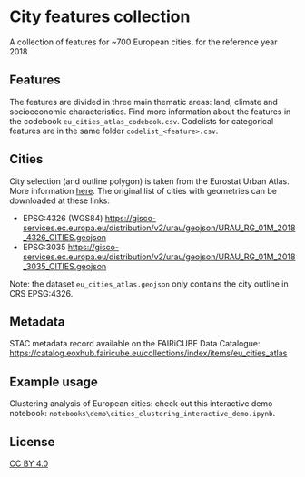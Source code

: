 # City features collection

A collection of features for ~700 European cities, for the reference year 2018.

## Features

The features are divided in three main thematic areas: land, climate and socioeconomic characteristics. Find more information about the features in the codebook `eu_cities_atlas_codebook.csv`.
Codelists for categorical features are in the same folder `codelist_<feature>.csv`.

## Cities

City selection (and outline polygon) is taken from the Eurostat Urban Atlas. More information [here](https://ec.europa.eu/eurostat/web/gisco/geodata/reference-data/administrative-units-statistical-units/urban-audit). The original list of cities with geometries can be downloaded at these links:

- EPSG:4326 (WGS84) <https://gisco-services.ec.europa.eu/distribution/v2/urau/geojson/URAU_RG_01M_2018_4326_CITIES.geojson>
- EPSG:3035 <https://gisco-services.ec.europa.eu/distribution/v2/urau/geojson/URAU_RG_01M_2018_3035_CITIES.geojson>

Note: the dataset `eu_cities_atlas.geojson` only contains the city outline in CRS EPSG:4326.

## Metadata

STAC metadata record available on the FAIRiCUBE Data Catalogue: https://catalog.eoxhub.fairicube.eu/collections/index/items/eu_cities_atlas

## Example usage

Clustering analysis of European cities: check out this interactive demo notebook: `notebooks\demo\cities_clustering_interactive_demo.ipynb`.

## License

[CC BY 4.0](https://creativecommons.org/licenses/by/4.0/)
